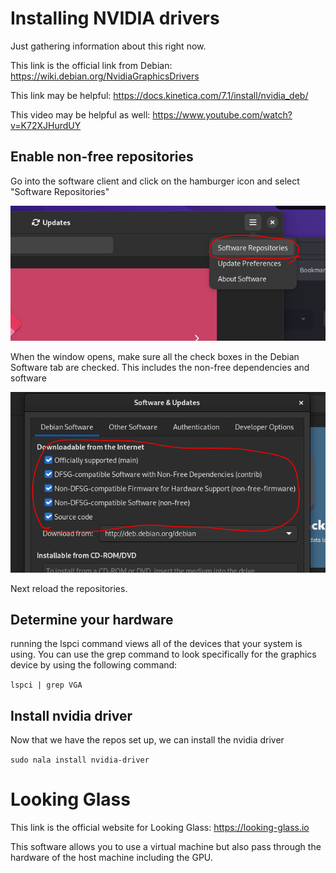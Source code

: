 # Installing NVIDIA drivers

Just gathering information about this right now.

This link is the official link from Debian: https://wiki.debian.org/NvidiaGraphicsDrivers

This link may be helpful: https://docs.kinetica.com/7.1/install/nvidia_deb/

This video may be helpful as well: https://www.youtube.com/watch?v=K72XJHurdUY

## Enable non-free repositories

Go into the software client and click on the hamburger icon and select "Software Repositories"

![Alt text](images/softwareRepos.png)

When the window opens, make sure all the check boxes in the Debian Software tab are checked. This includes the non-free dependencies and software

![Alt text](/images/non-freeDependencies.png)

Next reload the repositories.

## Determine your hardware
running the lspci command views all of the devices that your system is using. You can use the grep command to look specifically for the graphics device by using the following command:

`lspci | grep VGA`

## Install nvidia driver
Now that we have the repos set up, we can install the nvidia driver

`sudo nala install nvidia-driver`

# Looking Glass

This link is the official website for Looking Glass:
https://looking-glass.io

This software allows you to use a virtual machine but also pass through
the hardware of the host machine including the GPU.